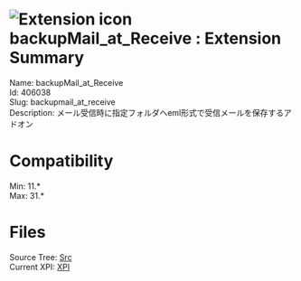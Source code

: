 # ![Extension icon](https://addons.thunderbird.net/static/img/addon-icons/downloads-64.png) backupMail_at_Receive : Extension Summary

Name: backupMail_at_Receive  
Id: 406038  
Slug: backupmail_at_receive  
Description: メール受信時に指定フォルダへeml形式で受信メールを保存するアドオン
  

# Compatibility
Min: 11.*  
Max: 31.*  

# Files

Source Tree: [Src](C:/Dev/Thunderbird/ThunderKdB/xall/xOther/406038-backupmail_at_receive/src)  
Current XPI: [XPI](C:/Dev/Thunderbird/ThunderKdB/xall/xOther/406038-backupmail_at_receive/xpi)  



